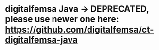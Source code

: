 # digitalfemsa Java -> DEPRECATED, please use newer one here: https://github.com/digitalfemsa/ct-digitalfemsa-java
